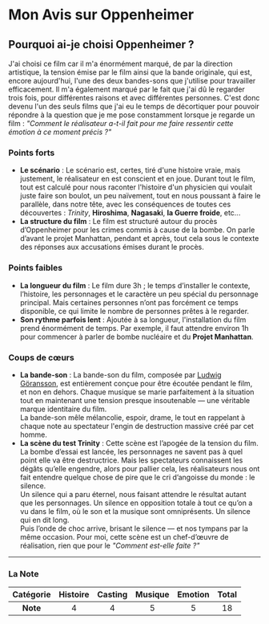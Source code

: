 # Mon Avis sur Oppenheimer

## Pourquoi ai-je choisi Oppenheimer ?
J'ai choisi ce film car il m'a énormément marqué, de par la direction artistique, la tension émise par le film ainsi que la bande originale, qui est, encore aujourd'hui, l'une des deux bandes-sons que j'utilise pour travailler efficacement. Il m'a également marqué par le fait que j'ai dû le regarder trois fois, pour différentes raisons et avec différentes personnes. C'est donc devenu l'un des seuls films que j'ai eu le temps de décortiquer pour pouvoir répondre à la question que je me pose constamment lorsque je regarde un film : *"Comment le réalisateur a-t-il fait pour me faire ressentir cette émotion à ce moment précis ?"*

### Points forts

- **Le scénario** : Le scénario est, certes, tiré d'une histoire vraie, mais justement, le réalisateur en est conscient et en joue. Durant tout le film, tout est calculé pour nous raconter l'histoire d'un physicien qui voulait juste faire son boulot, un peu naïvement, tout en nous poussant à faire le parallèle, dans notre tête, avec les conséquences de toutes ces découvertes : *Trinity*, **Hiroshima**, **Nagasaki**, **la Guerre froide**, etc...
- **La structure du film** : Le film est structuré autour du procès d’Oppenheimer pour les crimes commis à cause de la bombe. On parle d’avant le projet Manhattan, pendant et après, tout cela sous le contexte des réponses aux accusations émises durant le procès.

### Points faibles

- **La longueur du film** : Le film dure 3h ; le temps d’installer le contexte, l’histoire, les personnages et le caractère un peu spécial du personnage principal. Mais certaines personnes n’ont pas forcément ce temps disponible, ce qui limite le nombre de personnes prêtes à le regarder.
- **Son rythme parfois lent** : Ajoutée à sa longueur, l'installation du film prend énormément de temps. Par exemple, il faut attendre environ 1h pour commencer à parler de bombe nucléaire et du **Projet Manhattan**.

### Coups de cœurs

- **La bande-son** : La bande-son du film, composée par [Ludwig Göransson](https://fr.wikipedia.org/wiki/Ludwig_Göransson "Lien Wikipédia"), est entièrement conçue pour être écoutée pendant le film, et non en dehors. Chaque musique se marie parfaitement à la situation tout en maintenant une tension presque insoutenable — une véritable marque identitaire du film.  
La bande-son mêle mélancolie, espoir, drame, le tout en rappelant à chaque note au spectateur l'engin de destruction massive créé par cet homme.
- **La scène du test Trinity** : Cette scène est l’apogée de la tension du film. La bombe d’essai est lancée, les personnages ne savent pas à quel point elle va être destructrice. Mais les spectateurs connaissent les dégâts qu’elle engendre, alors pour pallier cela, les réalisateurs nous ont fait entendre quelque chose de pire que le cri d’angoisse du monde : le silence.  
Un silence qui a paru éternel, nous faisant attendre le résultat autant que les personnages. Un silence en opposition totale à tout ce qu’on a vu dans le film, où le son et la musique sont omniprésents. Un silence qui en dit long.  
Puis l’onde de choc arrive, brisant le silence — et nos tympans par la même occasion. Pour moi, cette scène est un chef-d’œuvre de réalisation, rien que pour le *"Comment est-elle faite ?"*

***

### La Note

| Catégorie      |     Histoire    |  Casting        | Musique         | Emotion         | Total           |
| :------------: | :-------------: | :-------------: | :-------------: | :-------------: | :-------------: |
| **Note**       | 4               | 4               | 5               | 5               | 18              |

